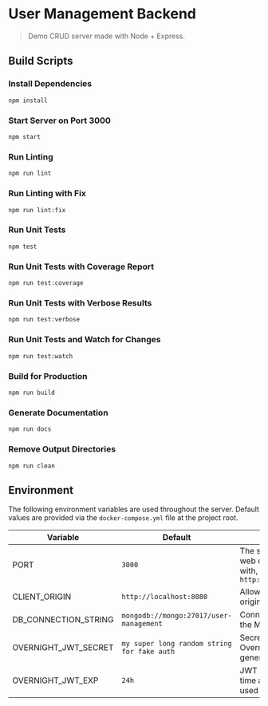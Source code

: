 # User Management Backend
> Demo CRUD server made with Node + Express.

## Build Scripts

### Install Dependencies
```
npm install
```

### Start Server on Port 3000
```
npm start
```

### Run Linting
```
npm run lint
```

### Run Linting with Fix
```
npm run lint:fix
```

### Run Unit Tests
```
npm test
```

### Run Unit Tests with Coverage Report
```
npm run test:coverage
```

### Run Unit Tests with Verbose Results
```
npm run test:verbose
```

### Run Unit Tests and Watch for Changes
```
npm run test:watch
```

### Build for Production
```
npm run build
```

### Generate Documentation
```
npm run docs
```

### Remove Output Directories
```
npm run clean
```

## Environment

The following environment variables are used throughout the server. Default values are provided via the `docker-compose.yml` file at the project root.

| Variable             | Default                                     | Description                                                                    |
| -------------------- | ------------------------------------------- | ------------------------------------------------------------------------------ |
| PORT                 | `3000`                                      | The server port for web clients to interact with, i.e. `http://localhost:3000` |
| CLIENT_ORIGIN        | `http://localhost:8080`                     | Allowed web client origin for CORS                                             |
| DB_CONNECTION_STRING | `mongodb://mongo:27017/user-management`     | Connection string for the MongoDB instance                                     |
| OVERNIGHT_JWT_SECRET | `my super long random string for fake auth` | Secret used by OvernightJS for JWT generation                                  |
| OVERNIGHT_JWT_EXP    | `24h`                                       | JWT token expiration time after creation, used by OvernightJS                  |

